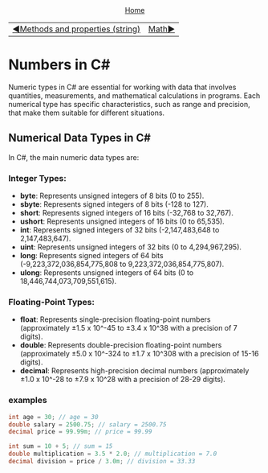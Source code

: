 <div align="center">
    <a href="/README.md">Home</a>
</div>
<table align=center>
  <tr>
    <td align="left">
      <a href="/README.md">◀️Methods and properties (string)</a>
    </td>
    <td align="right">
      <a href="./02_string_methods_and_properties.md">Math▶️</a>
    </td>
  </tr>
</table>

# Numbers in C#
Numeric types in C# are essential for working with data that involves quantities, measurements, and mathematical calculations in programs. Each numerical type has specific characteristics, such as range and precision, that make them suitable for different situations.

## Numerical Data Types in C#
In C#, the main numeric data types are:

### Integer Types:

+ **byte**: Represents unsigned integers of 8 bits (0 to 255).
+ **sbyte**: Represents signed integers of 8 bits (-128 to 127).
+ **short**: Represents signed integers of 16 bits (-32,768 to 32,767).
+ **ushort**: Represents unsigned integers of 16 bits (0 to 65,535).
+ **int**: Represents signed integers of 32 bits (-2,147,483,648 to 2,147,483,647).
+ **uint**: Represents unsigned integers of 32 bits (0 to 4,294,967,295).
+ **long**: Represents signed integers of 64 bits (-9,223,372,036,854,775,808 to 9,223,372,036,854,775,807).
+ **ulong**: Represents unsigned integers of 64 bits (0 to 18,446,744,073,709,551,615).

### Floating-Point Types:

+ **float**: Represents single-precision floating-point numbers (approximately ±1.5 x 10^-45 to ±3.4 x 10^38 with a precision of 7 digits).
+ **double**: Represents double-precision floating-point numbers (approximately ±5.0 x 10^-324 to ±1.7 x 10^308 with a precision of 15-16 digits).
+ **decimal**: Represents high-precision decimal numbers (approximately ±1.0 x 10^-28 to ±7.9 x 10^28 with a precision of 28-29 digits).

### examples
```csharp
int age = 30; // age = 30
double salary = 2500.75; // salary = 2500.75
decimal price = 99.99m; // price = 99.99

int sum = 10 + 5; // sum = 15
double multiplication = 3.5 * 2.0; // multiplication = 7.0
decimal division = price / 3.0m; // division = 33.33
```
